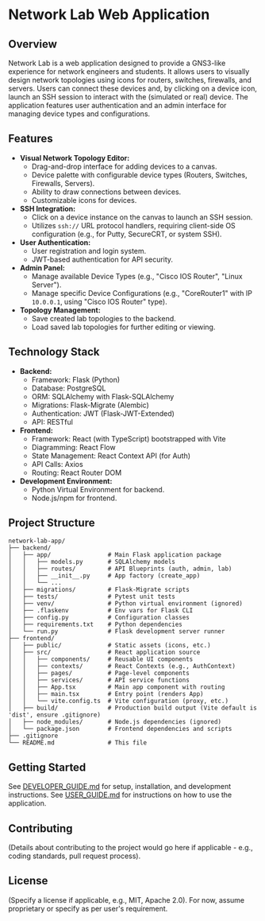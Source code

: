 # Network Lab Web Application

## Overview

Network Lab is a web application designed to provide a GNS3-like experience for network engineers and students. It allows users to visually design network topologies using icons for routers, switches, firewalls, and servers. Users can connect these devices and, by clicking on a device icon, launch an SSH session to interact with the (simulated or real) device. The application features user authentication and an admin interface for managing device types and configurations.

## Features

*   **Visual Network Topology Editor:**
    *   Drag-and-drop interface for adding devices to a canvas.
    *   Device palette with configurable device types (Routers, Switches, Firewalls, Servers).
    *   Ability to draw connections between devices.
    *   Customizable icons for devices.
*   **SSH Integration:**
    *   Click on a device instance on the canvas to launch an SSH session.
    *   Utilizes `ssh://` URL protocol handlers, requiring client-side OS configuration (e.g., for Putty, SecureCRT, or system SSH).
*   **User Authentication:**
    *   User registration and login system.
    *   JWT-based authentication for API security.
*   **Admin Panel:**
    *   Manage available Device Types (e.g., "Cisco IOS Router", "Linux Server").
    *   Manage specific Device Configurations (e.g., "CoreRouter1" with IP `10.0.0.1`, using "Cisco IOS Router" type).
*   **Topology Management:**
    *   Save created lab topologies to the backend.
    *   Load saved lab topologies for further editing or viewing.

## Technology Stack

*   **Backend:**
    *   Framework: Flask (Python)
    *   Database: PostgreSQL
    *   ORM: SQLAlchemy with Flask-SQLAlchemy
    *   Migrations: Flask-Migrate (Alembic)
    *   Authentication: JWT (Flask-JWT-Extended)
    *   API: RESTful
*   **Frontend:**
    *   Framework: React (with TypeScript) bootstrapped with Vite
    *   Diagramming: React Flow
    *   State Management: React Context API (for Auth)
    *   API Calls: Axios
    *   Routing: React Router DOM
*   **Development Environment:**
    *   Python Virtual Environment for backend.
    *   Node.js/npm for frontend.

## Project Structure

```
network-lab-app/
├── backend/
│   ├── app/                # Main Flask application package
│   │   ├── models.py       # SQLAlchemy models
│   │   ├── routes/         # API Blueprints (auth, admin, lab)
│   │   ├── __init__.py     # App factory (create_app)
│   │   └── ...
│   ├── migrations/         # Flask-Migrate scripts
│   ├── tests/              # Pytest unit tests
│   ├── venv/               # Python virtual environment (ignored)
│   ├── .flaskenv           # Env vars for Flask CLI
│   ├── config.py           # Configuration classes
│   ├── requirements.txt    # Python dependencies
│   └── run.py              # Flask development server runner
├── frontend/
│   ├── public/             # Static assets (icons, etc.)
│   ├── src/                # React application source
│   │   ├── components/     # Reusable UI components
│   │   ├── contexts/       # React Contexts (e.g., AuthContext)
│   │   ├── pages/          # Page-level components
│   │   ├── services/       # API service functions
│   │   ├── App.tsx         # Main app component with routing
│   │   ├── main.tsx        # Entry point (renders App)
│   │   └── vite.config.ts  # Vite configuration (proxy, etc.)
│   ├── build/              # Production build output (Vite default is 'dist', ensure .gitignore)
│   ├── node_modules/       # Node.js dependencies (ignored)
│   └── package.json        # Frontend dependencies and scripts
├── .gitignore
└── README.md               # This file
```

## Getting Started

See [DEVELOPER_GUIDE.md](DEVELOPER_GUIDE.md) for setup, installation, and development instructions.
See [USER_GUIDE.md](USER_GUIDE.md) for instructions on how to use the application.

## Contributing

(Details about contributing to the project would go here if applicable - e.g., coding standards, pull request process).

## License

(Specify a license if applicable, e.g., MIT, Apache 2.0).
For now, assume proprietary or specify as per user's requirement.
```
